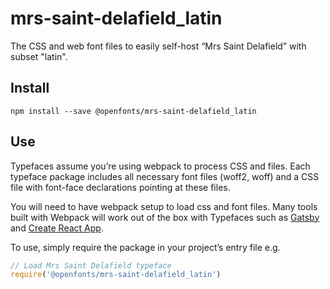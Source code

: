 
# mrs-saint-delafield_latin

The CSS and web font files to easily self-host “Mrs Saint Delafield” with subset "latin".

## Install

`npm install --save @openfonts/mrs-saint-delafield_latin`

## Use

Typefaces assume you’re using webpack to process CSS and files. Each typeface
package includes all necessary font files (woff2, woff) and a CSS file with
font-face declarations pointing at these files.

You will need to have webpack setup to load css and font files. Many tools built
with Webpack will work out of the box with Typefaces such as [Gatsby](https://github.com/gatsbyjs/gatsby)
and [Create React App](https://github.com/facebookincubator/create-react-app).

To use, simply require the package in your project’s entry file e.g.

```javascript
// Load Mrs Saint Delafield typeface
require('@openfonts/mrs-saint-delafield_latin')
```
